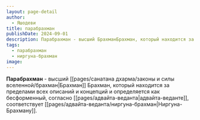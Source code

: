 ```yaml
---
layout: page-detail
author:
  - Яшодеви
title: парабрахман
publishDate: 2024-09-01
description: Парабрахман - высший БрахманБрахман, который находится за пределами всех описаний и концепций и определяется как бесформенный, согласно адвайта-веданте, соответствует Ниргуна-Брахману.
tags:
  - парабрахман
  - ниргуна-брахман
image:
---
```

**Парабрахман** - высший [[pages/санатана дхарма/законы и силы вселенной/брахман|Брахман]]
Брахман, который находится за пределами всех описаний и концепций и определяется как бесформенный, согласно [[pages/адвайта-веданта|адвайта-веданте]], соответствует [[pages/адвайта-веданта/ниргуна-брахман|Ниргуна-Брахману]].


